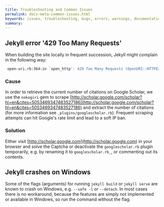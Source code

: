 ```yaml
---
title: Troubleshooting and Common Issues
permalink: docs-meta-common-issues.html
keywords: issues, troubleshooting, bugs, errors, warnings, documentation, jekyll, build locally
summary:
---
```


## Jekyll error '429 Too Many Requests'

When building the site locally in frequent succession, Jekyll might complain in the following way:

```bash
 open-uri.rb:364:in `open_http': 429 Too Many Requests (OpenURI::HTTPError)
```

### Cause

In order to retrieve the current number of citations on Google Scholar, we use the `nokogiri` gem to scrape [http://scholar.google.com/scholar?hl=en&cites=5053469347483527186](http://scholar.google.com/scholar?hl=en&cites=5053469347483527186) and extract the number of citations (for more information see `_plugins/googlescholar.rb`). Frequent scraping attempts can hit Google's rate limit and lead to a soft IP ban.

### Solution

Either visit [http://scholar.google.com](http://scholar.google.com) in your browser and solve the Captcha or deactivate the `googlescholar.rb` plugin temporarily, e.g. by renaming it to `googlescholar.rb_`, or commenting out its contents.

## Jekyll crashes on Windows

Some of the flags (arguments) for running `jekyll build` or `jekyll serve` are known to crash on Windows, e.g. `--safe -l` or `--detach`. In most cases there is no workaround, because the features are simply not implemented or available in Windows, so run the command without the flag.
